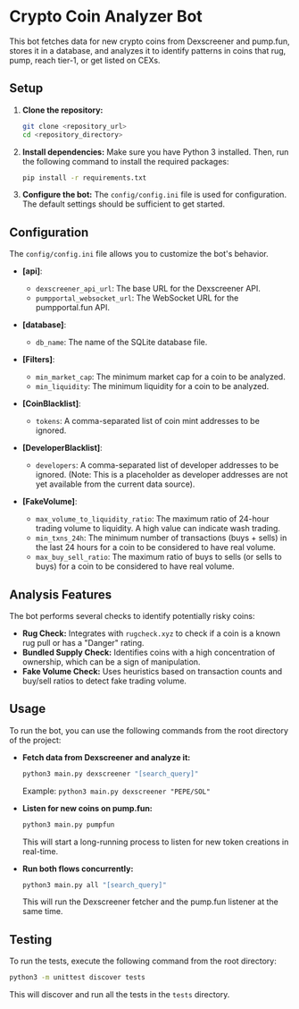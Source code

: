 # Crypto Coin Analyzer Bot

This bot fetches data for new crypto coins from Dexscreener and pump.fun, stores it in a database, and analyzes it to identify patterns in coins that rug, pump, reach tier-1, or get listed on CEXs.

## Setup

1.  **Clone the repository:**
    ```bash
    git clone <repository_url>
    cd <repository_directory>
    ```

2.  **Install dependencies:**
    Make sure you have Python 3 installed. Then, run the following command to install the required packages:
    ```bash
    pip install -r requirements.txt
    ```

3.  **Configure the bot:**
    The `config/config.ini` file is used for configuration. The default settings should be sufficient to get started.

## Configuration

The `config/config.ini` file allows you to customize the bot's behavior.

*   **[api]**:
    *   `dexscreener_api_url`: The base URL for the Dexscreener API.
    *   `pumpportal_websocket_url`: The WebSocket URL for the pumpportal.fun API.

*   **[database]**:
    *   `db_name`: The name of the SQLite database file.

*   **[Filters]**:
    *   `min_market_cap`: The minimum market cap for a coin to be analyzed.
    *   `min_liquidity`: The minimum liquidity for a coin to be analyzed.

*   **[CoinBlacklist]**:
    *   `tokens`: A comma-separated list of coin mint addresses to be ignored.

*   **[DeveloperBlacklist]**:
    *   `developers`: A comma-separated list of developer addresses to be ignored. (Note: This is a placeholder as developer addresses are not yet available from the current data source).

*   **[FakeVolume]**:
    *   `max_volume_to_liquidity_ratio`: The maximum ratio of 24-hour trading volume to liquidity. A high value can indicate wash trading.
    *   `min_txns_24h`: The minimum number of transactions (buys + sells) in the last 24 hours for a coin to be considered to have real volume.
    *   `max_buy_sell_ratio`: The maximum ratio of buys to sells (or sells to buys) for a coin to be considered to have real volume.

## Analysis Features

The bot performs several checks to identify potentially risky coins:

*   **Rug Check:** Integrates with `rugcheck.xyz` to check if a coin is a known rug pull or has a "Danger" rating.
*   **Bundled Supply Check:** Identifies coins with a high concentration of ownership, which can be a sign of manipulation.
*   **Fake Volume Check:** Uses heuristics based on transaction counts and buy/sell ratios to detect fake trading volume.

## Usage

To run the bot, you can use the following commands from the root directory of the project:

*   **Fetch data from Dexscreener and analyze it:**
    ```bash
    python3 main.py dexscreener "[search_query]"
    ```
    Example: `python3 main.py dexscreener "PEPE/SOL"`

*   **Listen for new coins on pump.fun:**
    ```bash
    python3 main.py pumpfun
    ```
    This will start a long-running process to listen for new token creations in real-time.

*   **Run both flows concurrently:**
    ```bash
    python3 main.py all "[search_query]"
    ```
    This will run the Dexscreener fetcher and the pump.fun listener at the same time.

## Testing

To run the tests, execute the following command from the root directory:
```bash
python3 -m unittest discover tests
```

This will discover and run all the tests in the `tests` directory.
